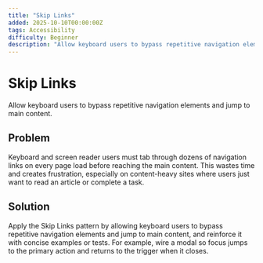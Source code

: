 ```yaml
---
title: "Skip Links"
added: 2025-10-10T00:00:00Z
tags: Accessibility
difficulty: Beginner
description: "Allow keyboard users to bypass repetitive navigation elements and jump to main content."
---
```

# Skip Links

Allow keyboard users to bypass repetitive navigation elements and jump to main content.

## Problem

Keyboard and screen reader users must tab through dozens of navigation links on every page load before reaching the main content. This wastes time and creates frustration, especially on content-heavy sites where users just want to read an article or complete a task.

## Solution

Apply the Skip Links pattern by allowing keyboard users to bypass repetitive navigation elements and jump to main content, and reinforce it with concise examples or tests. For example, wire a modal so focus jumps to the primary action and returns to the trigger when it closes.
